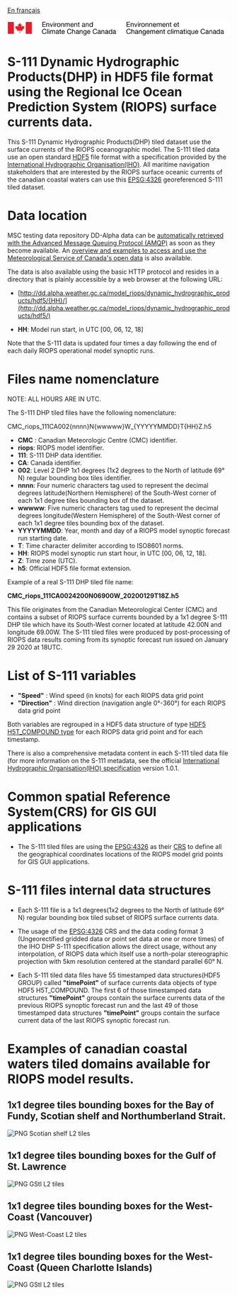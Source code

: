 [En français](readme_riops_dhpS111-datamart-alpha_fr.md)

![ECCC logo](../../docs/img_eccc-logo.png)

# S-111 Dynamic Hydrographic Products(DHP) in HDF5 file format using the Regional Ice Ocean Prediction System (RIOPS) surface currents data. 

This S-111 Dynamic Hydrographic Products(DHP) tiled dataset use the surface currents of the RIOPS oceanographic model. The S-111 tiled data use an open standard [HDF5](https://www.hdfgroup.org/solutions/hdf5/) file format with a specification provided by the [International Hydrographic Organisation(IHO)](https://iho.int). All maritime navigation stakeholders that are interested by the RIOPS surface oceanic currents of the canadian coastal waters can use this [EPSG:4326](https://epsg.io/4326) georeferenced S-111 tiled dataset.

# Data location

MSC testing data repository DD-Alpha data can be [automatically retrieved with the Advanced Message Queuing Protocol (AMQP)](../../docs/msc-datamart/amqp_en.md) as soon as they become available. An [overview and examples to access and use the Meteorological Service of Canada's open data](../../docs/usage/readme_en.md) is also available.

The data is also available using the basic HTTP protocol and resides in a directory that is plainly accessible by a web browser at the following URL:

* [http://dd.alpha.weather.gc.ca/model_riops/dynamic_hydrographic_products/hdf5/{HH}/](http://dd.alpha.weather.gc.ca/model_riops/dynamic_hydrographic_products/hdf5/)

* __HH__: Model run start, in UTC [00, 06, 12, 18]

Note that the S-111 data is updated four times a day following the end of each daily RIOPS operational model synoptic runs.

# Files name nomenclature

NOTE: ALL HOURS ARE IN UTC.

The S-111 DHP tiled files have the following nomenclature:

CMC_riops_111CA002{nnnn}N{wwwww}W_{YYYYYMMDD}T{HH}Z.h5

* __CMC__ : Canadian Meteorologic Centre (CMC) identifier.
* __riops__: RIOPS model identifier.
* __111__: S-111 DHP data identifier.
* __CA__: Canada identifier.
* __002__: Level 2 DHP 1x1 degrees (1x2 degrees to the North of latitude 69° N) regular bounding box tiles identifier.
* __nnnn__: Four numeric characters tag used to represent the decimal degrees latitude(Northern Hemisphere) of the South-West corner of each 1x1 degree tiles bounding box of the dataset.
* __wwwww__: Five numeric characters tag used to represent the decimal degrees longitude(Western Hemisphere) of the South-West corner of each 1x1 degree tiles bounding box of the dataset.
* __YYYYYMMDD__: Year, month and day of a RIOPS model synoptic forecast run starting date.
* __T__: Time character delimiter according to ISO8601 norms.
* __HH__: RIOPS model synoptic run start hour, in UTC [00, 06, 12, 18].
* __Z__: Time zone (UTC).
* __h5__: Official HDF5 file format extension.

Example of a real S-111 DHP tiled file name:

__CMC_riops_111CA0024200N06900W_20200129T18Z.h5__

This file originates from the Canadian Meteorological Center (CMC) and contains a subset of RIOPS surface currents bounded by a 1x1 degree S-111 DHP tile which have its South-West corner located at latitude 42.00N and longitude 69.00W. The S-111 tiled files were produced by post-processing of RIOPS data results coming from its synoptic forecast run issued on January 29 2020 at 18UTC. 

# List of S-111 variables 

* __"Speed"__ : Wind speed (in knots) for each RIOPS data grid point
* __"Direction"__ : Wind direction (navigation angle 0°-360°) for each RIOPS data grid point

Both variables are regrouped in a HDF5 data structure of type [HDF5 H5T_COMPOUND type](https://bitbucket.hdfgroup.org/pages/HDFFV/hdf5doc/master/browse/html/cpplus_RM/class_h5_1_1_comp_type.html) for each RIOPS data grid point and for each timestamp.

There is also a comprehensive metadata content in each S-111 tiled data file (for more information on the S-111 metadata, see the official [International Hydrographic Organisation(IHO) specification](http://registry.iho.int/beta/productspec/view.do?idx=168&product_ID=S-111&statusS=5&domainS=ALL&category=product_ID&searchValue=) version 1.0.1.

# Common spatial Reference System(CRS) for GIS GUI applications

* The S-111 tiled files are using the [EPSG:4326](https://epsg.io/4326) as their [CRS](https://docs.qgis.org/2.8/en/docs/gentle_gis_introduction/coordinate_reference_systems.html) to define all the geographical coordinates locations of the RIOPS model grid points for GIS GUI applications.

# S-111 files internal data structures

* Each S-111 file is a 1x1 degrees(1x2 degrees to the North of latitude 69° N) regular bounding box tiled subset of RIOPS surface currents data.

* The usage of the [EPSG:4326](https://epsg.io/4326) CRS and the data coding format 3 (Ungeorectified gridded data or point set data at one or more times) of the IHO DHP S-111 specification allows the direct usage, without any interpolation, of RIOPS data which itself use a north-polar stereographic projection with 5km resolution centered at the standard parallel 60° N.

* Each S-111 tiled data files have 55 timestamped data structures(HDF5 GROUP) called __"timePoint"__ of surface currents data objects of type HDF5 H5T_COMPOUND. The first 6 of those timestamped data structures __"timePoint"__ groups contain the surface currents data of the previous RIOPS synoptic forecast run and the last 49 of those timestamped data structures __"timePoint"__ groups contain the surface current data of the last RIOPS synoptic forecast run.

# Examples of canadian coastal waters tiled domains available for RIOPS model results.

## 1x1 degree tiles bounding boxes for the Bay of Fundy, Scotian shelf and Northumberland Strait.

![PNG Scotian shelf L2 tiles](https://collaboration.cmc.ec.gc.ca/cmc/cmos/public_doc/msc-data/nwp_riops/dynamic_hydrographic_products/ScotianShelfL2_tiles.png)

## 1x1 degree tiles bounding boxes for the Gulf of St. Lawrence

![PNG GStl L2 tiles](https://collaboration.cmc.ec.gc.ca/cmc/cmos/public_doc/msc-data/nwp_riops/dynamic_hydrographic_products/GSTLL2Tiles.png)

## 1x1 degree tiles bounding boxes for the West-Coast (Vancouver)

![PNG West-Coast L2 tiles](https://collaboration.cmc.ec.gc.ca/cmc/cmos/public_doc/msc-data/nwp_riops/dynamic_hydrographic_products/WCoastL2Tiles.png)

## 1x1 degree tiles bounding boxes for the West-Coast (Queen Charlotte Islands)

![PNG GStl L2 tiles](https://collaboration.cmc.ec.gc.ca/cmc/cmos/public_doc/msc-data/nwp_riops/dynamic_hydrographic_products/WCoastNL2Tiles.png)

